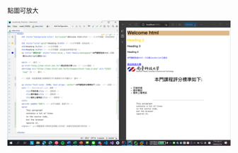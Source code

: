 點圖可放大

  <a href="https://github.com/iambjlu/JavaScript_Practice/blob/master/Class/week1_1110216/image.png?raw=true" target="_blank">

  <img src="https://github.com/iambjlu/JavaScript_Practice/blob/master/Class/week1_1110216/image.png?raw=true" />

</a>
